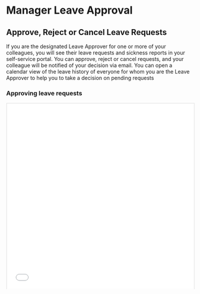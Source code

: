 Manager Leave Approval
==========

Approve, Reject or Cancel Leave Requests
------------------------

If you are the designated Leave Approver for one or more of your colleagues, you will see their leave requests and sickness reports in your self-service portal. You can approve, reject or cancel requests, and your colleague will be notified of your decision via email. You can open a calendar view of the leave history of everyone for whom you are the Leave Approver to help you to take a decision on pending requests

### Approving leave requests

<p style="border: 2px solid #ebebeb; min-width: 100%; border-bottom: 0 none; height: 501px;"><iframe style="border: 0 none; min-width: 100%" src="//www.iorad.com/player/88595/Manager-Leave-in-CiviHR?src=iframe" width="100%" height="500px" allowfullscreen="true"></iframe></p><p style="display: none;"><p style="display: none;">The first step is to open &lt;b&gt;&lt;i&gt;Manager Leave&amp;nbsp;&lt;/i&gt;&lt;/b&gt;&lt;i&gt;&lt;/i&gt; in the SSP.&amp;nbsp;</p><p style="display: none;">This takes you to the Manager Leave summary page.&amp;nbsp;&lt;br&gt;&lt;br&gt;Leave request pending action are displayed under the &lt;b&gt;Leave Requests&lt;/b&gt; tab.</p><p style="display: none;">Click &lt;span class=&quot;&quot;&gt;&lt;i&gt;&lt;b&gt;Leave Type&amp;nbsp;&lt;/b&gt;&lt;/i&gt;to filter requests by different leave types.&amp;nbsp;&lt;/span&gt;</p><p style="display: none;">Select &lt;span class=&quot;&quot;&gt;&lt;i&gt;&lt;b&gt;Leave Type&amp;nbsp;&lt;/b&gt;&lt;/i&gt;to display all.&amp;nbsp;&lt;/span&gt;</p><p style="display: none;">Click &lt;span class=&quot;&quot;&gt;&lt;i&gt;&lt;b&gt;Current Period (2017)&amp;nbsp;&lt;/b&gt;&lt;/i&gt;to view leave for this year or the next.&lt;/span&gt;</p><p style="display: none;"></p><p style="display: none;">Click &lt;span class=&quot;&quot;&gt;&lt;i&gt;&lt;b&gt;Calendar&amp;nbsp;&lt;/b&gt;&lt;/i&gt;to see all leave requests allocated to you for approval through the calendar view.&amp;nbsp;&lt;/span&gt;</p><p style="display: none;">Click &lt;span class=&quot;&quot;&gt;&lt;i&gt;&lt;b&gt;Leave Balance&amp;nbsp;&lt;/b&gt;&lt;/i&gt;&lt;b&gt;&lt;/b&gt;to view all leave balances for your team.&amp;nbsp;&lt;/span&gt;</p><p style="display: none;">At a glance, managers can view the amount of leave requested by each team member and the remaining balance.&amp;nbsp;</p><p style="display: none;">To review a request, go to the &lt;b&gt;Leave Requests&lt;/b&gt; tab. &lt;br&gt;&lt;br&gt;Click the dots against the request pending review.&amp;nbsp;</p><p style="display: none;">Click &lt;span class=&quot;component&quot;&gt;&lt;i&gt;&lt;b&gt;        Edit      &lt;/b&gt;&lt;/i&gt;&lt;/span&gt;</p><p style="display: none;">This brings up the leave popup. &lt;br&gt;Click &lt;span class=&quot;&quot;&gt;&lt;i&gt;&lt;b&gt;Comments&amp;nbsp;&lt;/b&gt;&lt;/i&gt;to view chat history or send a message to staff member regarding their request.&amp;nbsp;&lt;/span&gt;</p><p style="display: none;">After typing in the comment field, click &lt;span class=&quot;&quot;&gt;&lt;i&gt;&lt;b&gt;            Add comment&amp;nbsp;&lt;/b&gt;&lt;/i&gt;&lt;b&gt;&lt;/b&gt;to upload the comment to the leave request.&amp;nbsp;&lt;/span&gt;</p><p style="display: none;">To change the status of the leave request, click &lt;span class=&quot;&quot;&gt;&lt;i&gt;&lt;b&gt;- select -.&lt;/b&gt;&lt;/i&gt;&lt;/span&gt;</p><p style="display: none;">Select &lt;span class=&quot;&quot;&gt;the relevant response.&lt;i&gt;&lt;b&gt;&amp;nbsp;&amp;nbsp;&lt;/b&gt;&lt;/i&gt;In this example, the request is being rejected.&amp;nbsp;&lt;/span&gt;</p><p style="display: none;">Click &lt;span class=&quot;component&quot;&gt;&lt;i&gt;&lt;b&gt;Save    &lt;/b&gt;&lt;/i&gt;&lt;/span&gt;</p><p style="display: none;">Notice that the request, once actioned, has now disappeared from the pending list.&amp;nbsp;&lt;br&gt;&lt;br&gt;If a request is rejected, approved or cancelled, it disappears from the list because no further action is required.&amp;nbsp;&lt;br&gt;&lt;br&gt;</p><p style="display: none;">To approve a request, click the buttons and select&amp;nbsp;&lt;span class=&quot;&quot;&gt;&lt;i&gt;&lt;b&gt;        Edit.&lt;/b&gt;&lt;/i&gt;&lt;/span&gt;</p><p style="display: none;">Click &lt;span class=&quot;&quot;&gt;&lt;i&gt;&lt;b&gt;- select -&lt;/b&gt;&lt;/i&gt;&lt;/span&gt;</p><p style="display: none;">Select &lt;span class=&quot;&quot;&gt;&lt;i&gt;&lt;b&gt;Approved.&lt;/b&gt;&lt;/i&gt;&lt;/span&gt;</p><p style="display: none;">Click &lt;span class=&quot;&quot;&gt;&lt;i&gt;&lt;b&gt;Save.&lt;/b&gt;&lt;/i&gt;&lt;/span&gt;</p><p style="display: none;">If a leave requests needs more information before it can be considered, click the dots.&amp;nbsp;</p><p style="display: none;">Click &lt;span class=&quot;&quot;&gt;&lt;i&gt;&lt;b&gt;        Edit.&lt;/b&gt;&lt;/i&gt;&lt;/span&gt;</p><p style="display: none;">Click &lt;span class=&quot;&quot;&gt;&lt;i&gt;&lt;b&gt;Comments&amp;nbsp;&lt;/b&gt;&lt;/i&gt;to add details about the type of information required.&amp;nbsp;&lt;/span&gt;</p><p style="display: none;">In this example, the manager is requesting a back to work interview when the staff member returns to the office.&amp;nbsp;</p><p style="display: none;">Click &lt;span class=&quot;&quot;&gt;&lt;i&gt;&lt;b&gt;            Add comment&amp;nbsp;&lt;/b&gt;&lt;/i&gt;to upload the comment to the request.&amp;nbsp;&lt;/span&gt;</p><p style="display: none;">Click &lt;span class=&quot;&quot;&gt;&lt;i&gt;&lt;b&gt;- select -&lt;/b&gt;&lt;/i&gt;&lt;/span&gt;</p><p style="display: none;">Select &lt;b&gt;&lt;i&gt;More Information Required.&lt;/i&gt;&lt;/b&gt;</p><p style="display: none;">Click &lt;span class=&quot;&quot;&gt;&lt;i&gt;&lt;b&gt;Save    &lt;/b&gt;&lt;/i&gt;&lt;/span&gt;</p><p style="display: none;">Notice that the request stays in the table because further action is required.&amp;nbsp;</p></p>
